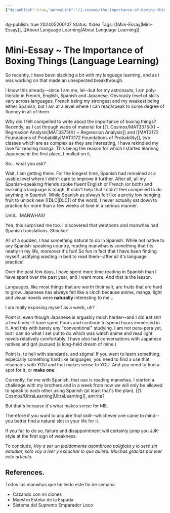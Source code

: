 ```yaml
---
{"dg-publish":true,"permalink":"/1-cosmos/the-importance-of-boxing-things/"}
---
```


dg-publish: true
202405200107
Status: #idea
Tags: [[Mini-Essay\|Mini-Essay]], [[About Language Learning\|About Language Learning]]
# Mini-Essay ~ The Importance of Boxing Things (Language Learning)

So recently, I have been slacking a bit with my language learning, and as I was working on that made an unexpected breakthrough.

I know this already--since I am me, lel--but for my astronauts, I am poly-literate in French, English, Spanish and Japanese. Obviously level of skills vary across languages, French being my strongest and my weakest being either Spanish, but I am at a level where I can read/speak to some degree of fluency in all of them. 

Why did I felt compelled to write about the importance of boxing things? Recently, as I cut through wade of material for [[1. Cosmos/MAT3375(X) ~ Regression Analysis\|MAT3375(X) ~ Regression Analysis]] and [[MAT3172 Foundations of Probability\|MAT3172 Foundations of Probability]], two classes which are as complex as they are interesting, I have rekindled my love for reading manga. This being the reason for which I started learning Japanese in the first place, I mulled on it.

So... what you ask?

Wait, I am getting there. For the longest time, Spanish had remained at a usable level where I didn't care to improve it further. After all, all my Spanish-speaking friends spoke fluent English or French (or both) and learning a language is tough. It didn't help that I didn't feel compelled to do anything in Spanish. While Spanish as always felt like a pretty low hanging fruit to unlock new [[DLC\|DLC]] of the world, I never actually sat down to practice for more than a few weeks at time in a serious manner. 

Until... MANWHAS!

Yea, this surprised me too. I discovered that webtoons and manwhas had Spanish translations. Shocker! 

All of a sudden, I had something natural to do in Spanish. While not native to any Spanish-speaking country, reading manwhas is something that fits neatly in my life, moreover it's fun! So fun in fact that I have been finding myself justifying wasting in bed to read them--after all it's language practice! 

Over the past few days, I have spent more time reading in Spanish than I have spent over the past year, and I want more. And that is the lesson.

Languages, like most things that are worth their salt, are fruits that are hard to grow. Japanese has always felt like a cinch because anime, manga, light and visual novels were **naturally** interesting to me...

I am really exposing myself as a weeb, uh? 

Point is, even though Japanese is arguably much harder--and I did eat shit a few times--I have spent hours and continue to spend hours immersed in it. And this with barely any "conventional" studying. I am not pera-pera yet, but I can do what I set out to do which was watch anime and read light novels relatively comfortably. I have also had conversations with Japanese natives and got jouzued (a long-held dream of mine.)

Point is, to hell with standards, and stigma! If you want to learn something, especially something hard like languages, you need to find a use that resonates with YOU and that makes sense to YOU. And you need to find a spot for it, or **make one**.

Currently, for me with Spanish, that use is reading manwhas. I started a challenge with my brothers and in a week from now we will only be allowed to speak to each other using Spanish (at least that's the plan). [[1. Cosmos/UltraLearning\|UltraLearning]], amirite?

But that's because it's what makes sense for ME.

Therefore if you want to acquire *that* skill--whichever one came to mind--you better find a natural slot in your life for it.

If you fail to do so, failure and disappointment will certainly jump you JJK-style at the first sign of weakness.

To conclude,
*Voy a ser un jodidamente asombroso poliglota y lo seré sin estudiar, solo voy a leer y escuchar lo que quiera. Muchas gracias por leer este artículo.*
## References. 
Todos los manwhas que he leído este fin de semana.
- Cazando con mi clones
- Maestro Estelar de la Espada
- Sistema del Supremo Emparador Loco
